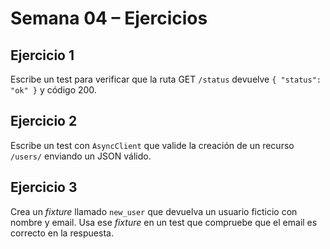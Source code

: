 # Semana 04 – Ejercicios

## Ejercicio 1

Escribe un test para verificar que la ruta GET `/status` devuelve `{ "status": "ok" }` y código 200.

## Ejercicio 2

Escribe un test con `AsyncClient` que valide la creación de un recurso `/users/` enviando un JSON válido.

## Ejercicio 3

Crea un *fixture* llamado `new_user` que devuelva un usuario ficticio con nombre y email. Usa ese *fixture* en un test que compruebe que el email es correcto en la respuesta.
